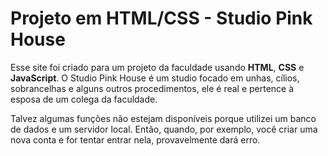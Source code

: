 # Projeto em HTML/CSS - Studio Pink House
Esse site foi criado para um projeto da faculdade usando **HTML**, **CSS** e **JavaScript**. 
O Studio Pink House é um studio focado em unhas, cílios, sobrancelhas e alguns outros procedimentos, ele é real e pertence à esposa de um colega da faculdade.

Talvez algumas funções não estejam disponíveis porque utilizei um banco de dados e um servidor local. Então, quando, por exemplo, você criar uma nova conta e for tentar entrar nela, provavelmente dará erro.
